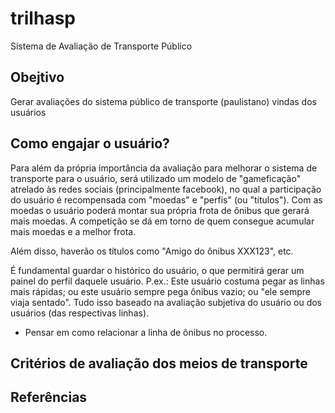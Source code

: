 trilhasp
========

Sistema de Avaliação de Transporte Público

Obejtivo
------------
Gerar avaliações do sistema público de transporte (paulistano) vindas dos usuários

Como engajar o usuário?
------------------------
Para além da própria importância da avaliação para melhorar o sistema de transporte para o usuário,
será utilizado um modelo de "gameficação" atrelado às redes sociais (principalmente facebook),
no qual a participação do usuário é recompensada com "moedas" e "perfis" (ou "títulos").
Com as moedas o usuário poderá montar sua própria frota de ônibus que gerará mais moedas.
A competição se dá em torno de quem consegue acumular mais moedas e a melhor frota.

Além disso, haverão os títulos como "Amigo do ônibus XXX123", etc.

É fundamental guardar o histórico do usuário, o que permitirá gerar um painel do perfil daquele usuário.
P.ex.: Este usuário costuma pegar as linhas mais rápidas; ou este usuário sempre pega ônibus vazio; ou "ele sempre viaja sentado". Tudo isso baseado na avaliação subjetiva do usuário ou dos usuários (das respectivas linhas).
 - Pensar em como relacionar a linha de ônibus no processo.

Critérios de avaliação dos meios de transporte
-----------------------------------------------

Referências
-----------
